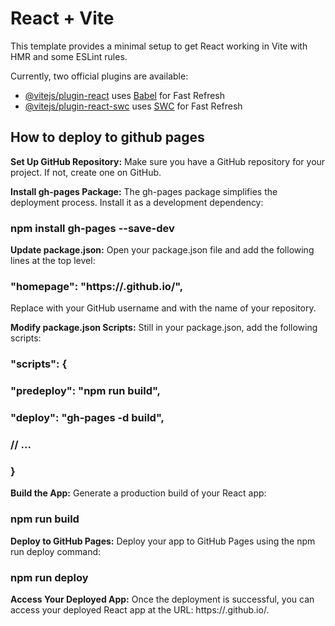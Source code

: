 # React + Vite

This template provides a minimal setup to get React working in Vite with HMR and some ESLint rules.

Currently, two official plugins are available:

- [@vitejs/plugin-react](https://github.com/vitejs/vite-plugin-react/blob/main/packages/plugin-react/README.md) uses [Babel](https://babeljs.io/) for Fast Refresh
- [@vitejs/plugin-react-swc](https://github.com/vitejs/vite-plugin-react-swc) uses [SWC](https://swc.rs/) for Fast Refresh


## How to deploy to github pages
**Set Up GitHub Repository:**
Make sure you have a GitHub repository for your project. If not, create one on GitHub.

**Install gh-pages Package:**
The gh-pages package simplifies the deployment process. Install it as a development dependency:
### npm install gh-pages --save-dev

**Update package.json:**
Open your package.json file and add the following lines at the top level:
### "homepage": "https://<username>.github.io/<repository-name>",
Replace <username> with your GitHub username and <repository-name> with the name of your repository.

**Modify package.json Scripts:**
Still in your package.json, add the following scripts:

### "scripts": {
### "predeploy": "npm run build",
### "deploy": "gh-pages -d build",
###  // ...
### }

**Build the App:**
Generate a production build of your React app:

### npm run build

**Deploy to GitHub Pages:**
Deploy your app to GitHub Pages using the npm run deploy command:

### npm run deploy

**Access Your Deployed App:**
Once the deployment is successful, you can access your deployed React app at the URL: https://<username>.github.io/<repository-name>.